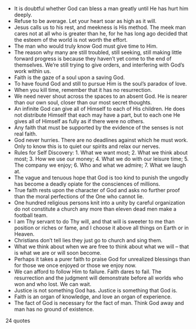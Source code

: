  - It is doubtful whether God can bless a man greatly until He has hurt him deeply.
 - Refuse to be average. Let your heart soar as high as it will.
 - Jesus calls us to his rest, and meekness is His method. The meek man cares not at all who is greater than he, for he has long ago decided that the esteem of the world is not worth the effort.
 - The man who would truly know God must give time to Him.
 - The reason why many are still troubled, still seeking, still making little forward progress is because they haven’t yet come to the end of themselves. We’re still trying to give orders, and interfering with God’s work within us.
 - Faith is the gaze of a soul upon a saving God.
 - To have found God and still to pursue Him is the soul’s paradox of love.
 - When you kill time, remember that it has no resurrection.
 - We need never shout across the spaces to an absent God. He is nearer than our own soul, closer than our most secret thoughts.
 - An infinite God can give all of Himself to each of His children. He does not distribute Himself that each may have a part, but to each one He gives all of Himself as fully as if there were no others.
 - Any faith that must be supported by the evidence of the senses is not real faith.
 - God never hurries. There are no deadlines against which he must work. Only to know this is to quiet our spirits and relax our nerves.
 - Rules for Self Discovery: 1. What we want most; 2. What we think about most; 3. How we use our money; 4. What we do with our leisure time; 5. The company we enjoy; 6. Who and what we admire; 7. What we laugh at.
 - The vague and tenuous hope that God is too kind to punish the ungodly has become a deadly opiate for the consciences of millions.
 - True faith rests upon the character of God and asks no further proof than the moral perfections of the One who cannot lie.
 - One hundred religious persons knit into a unity by careful organization do not constitute a church any more than eleven dead men make a football team.
 - I am Thy servant to do Thy will, and that will is sweeter to me than position or riches or fame, and I choose it above all things on Earth or in Heaven.
 - Christians don’t tell lies they just go to church and sing them.
 - What we think about when we are free to think about what we will – that is what we are or will soon become.
 - Perhaps it takes a purer faith to praise God for unrealized blessings than for those we once enjoyed or those we enjoy now.
 - We can afford to follow Him to failure. Faith dares to fail. The resurrection and the judgment will demonstrate before all worlds who won and who lost. We can wait.
 - Justice is not something God has. Justice is something that God is.
 - Faith is an organ of knowledge, and love an organ of experience.
 - The fact of God is necessary for the fact of man. Think God away and man has no ground of existence.

24 quotes